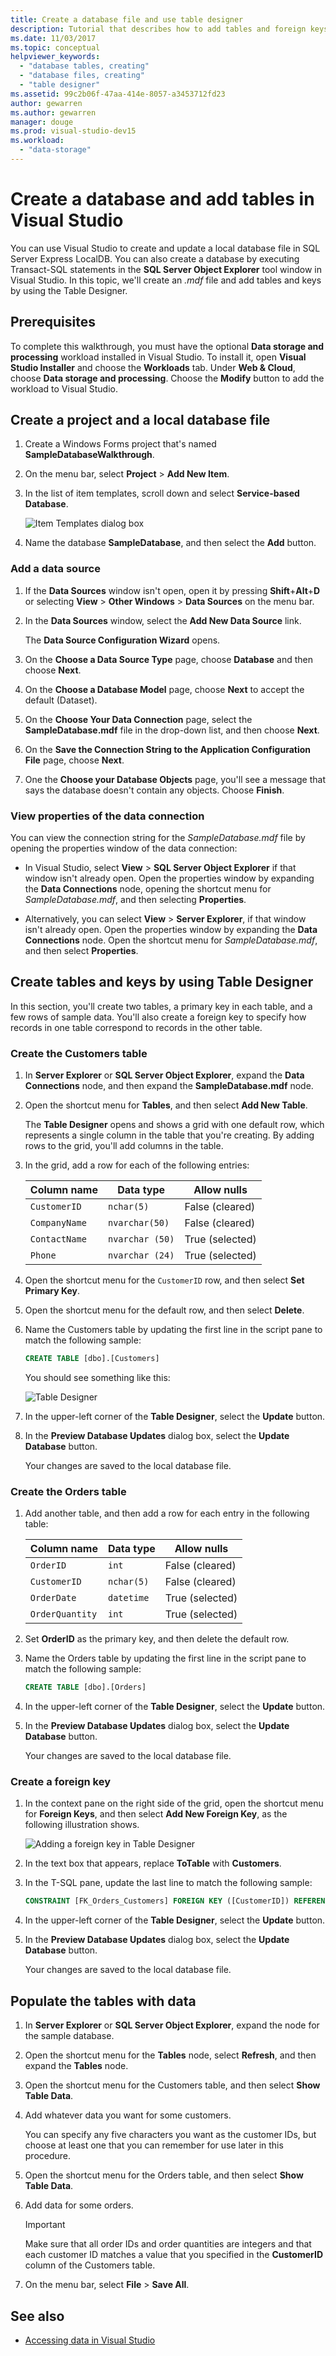 ```yaml
---
title: Create a database file and use table designer
description: Tutorial that describes how to add tables and foreign keys to a database by using Table Designer in Visual Studio. It also shows how to add data through the graphical interface.
ms.date: 11/03/2017
ms.topic: conceptual
helpviewer_keywords:
  - "database tables, creating"
  - "database files, creating"
  - "table designer"
ms.assetid: 99c2b06f-47aa-414e-8057-a3453712fd23
author: gewarren
ms.author: gewarren
manager: douge
ms.prod: visual-studio-dev15
ms.workload:
  - "data-storage"
---
```

# Create a database and add tables in Visual Studio

You can use Visual Studio to create and update a local database file in SQL Server Express LocalDB. You can also create a database by executing Transact-SQL statements in the **SQL Server Object Explorer** tool window in Visual Studio. In this topic, we'll create an *.mdf* file and add tables and keys by using the Table Designer.

## Prerequisites

To complete this walkthrough, you must have the optional **Data storage and processing** workload installed in Visual Studio. To install it, open **Visual Studio Installer** and choose the **Workloads** tab. Under **Web & Cloud**, choose **Data storage and processing**. Choose the **Modify** button to add the workload to Visual Studio.

## Create a project and a local database file

1. Create a Windows Forms project that's named **SampleDatabaseWalkthrough**.

2. On the menu bar, select **Project** > **Add New Item**.

3. In the list of item templates, scroll down and select **Service-based Database**.

     ![Item Templates dialog box](../data-tools/media/raddata-vsitemtemplates.png)

4. Name the database **SampleDatabase**, and then select the **Add** button.

### Add a data source

1. If the **Data Sources** window isn't open, open it by pressing **Shift**+**Alt**+**D** or selecting **View** > **Other Windows** > **Data Sources** on the menu bar.

1. In the **Data Sources** window, select the **Add New Data Source** link.

   The **Data Source Configuration Wizard** opens.

1. On the **Choose a Data Source Type** page, choose **Database** and then choose **Next**.

1. On the **Choose a Database Model** page, choose **Next** to accept the default (Dataset).

1. On the **Choose Your Data Connection** page, select the **SampleDatabase.mdf** file in the drop-down list, and then choose **Next**.

1. On the **Save the Connection String to the Application Configuration File** page, choose **Next**.

1. One the **Choose your Database Objects** page, you'll see a message that says the database doesn't contain any objects. Choose **Finish**.

### View properties of the data connection

You can view the connection string for the *SampleDatabase.mdf* file by opening the properties window of the data connection:

- In Visual Studio, select **View** > **SQL Server Object Explorer** if that window isn't already open. Open the properties window by expanding the **Data Connections** node, opening the shortcut menu for *SampleDatabase.mdf*, and then selecting **Properties**.

- Alternatively, you can select **View** > **Server Explorer**, if that window isn't already open. Open the properties window by expanding the **Data Connections** node. Open the shortcut menu for *SampleDatabase.mdf*, and then select **Properties**.

## Create tables and keys by using Table Designer

In this section, you'll create two tables, a primary key in each table, and a few rows of sample data. You'll also create a foreign key to specify how records in one table correspond to records in the other table.

### Create the Customers table

1. In **Server Explorer** or **SQL Server Object Explorer**, expand the **Data Connections** node, and then expand the **SampleDatabase.mdf** node.

2. Open the shortcut menu for **Tables**, and then select **Add New Table**.

     The **Table Designer** opens and shows a grid with one default row, which represents a single column in the table that you're creating. By adding rows to the grid, you'll add columns in the table.

3. In the grid, add a row for each of the following entries:

    |Column name|Data type|Allow nulls|
    |-----------------|---------------|-----------------|
    |`CustomerID`|`nchar(5)`|False (cleared)|
    |`CompanyName`|`nvarchar(50)`|False (cleared)|
    |`ContactName`|`nvarchar (50)`|True (selected)|
    |`Phone`|`nvarchar (24)`|True (selected)|

4. Open the shortcut menu for the `CustomerID` row, and then select **Set Primary Key**.

5. Open the shortcut menu for the default row, and then select **Delete**.

6. Name the Customers table by updating the first line in the script pane to match the following sample:

    ```sql
    CREATE TABLE [dbo].[Customers]
    ```

    You should see something like this:

    ![Table Designer](../data-tools/media/raddata-table-designer.png)

7. In the upper-left corner of the **Table Designer**, select the **Update** button.

8. In the **Preview Database Updates** dialog box, select the **Update Database** button.

    Your changes are saved to the local database file.

### Create the Orders table

1. Add another table, and then add a row for each entry in the following table:

    |Column name|Data type|Allow nulls|
    |-----------------|---------------|-----------------|
    |`OrderID`|`int`|False (cleared)|
    |`CustomerID`|`nchar(5)`|False (cleared)|
    |`OrderDate`|`datetime`|True (selected)|
    |`OrderQuantity`|`int`|True (selected)|

2. Set **OrderID** as the primary key, and then delete the default row.

3. Name the Orders table by updating the first line in the script pane to match the following sample:

    ```sql
    CREATE TABLE [dbo].[Orders]
    ```

4. In the upper-left corner of the **Table Designer**, select the **Update** button.

5. In the **Preview Database Updates** dialog box, select the **Update Database** button.

    Your changes are saved to the local database file.

### Create a foreign key

1. In the context pane on the right side of the grid, open the shortcut menu for **Foreign Keys**, and then select **Add New Foreign Key**, as the following illustration shows.

     ![Adding a foreign key in Table Designer](../data-tools/media/foreignkey.png)

2. In the text box that appears, replace **ToTable** with **Customers**.

3. In the T-SQL pane, update the last line to match the following sample:

    ```sql
    CONSTRAINT [FK_Orders_Customers] FOREIGN KEY ([CustomerID]) REFERENCES [Customers]([CustomerID])
    ```

4. In the upper-left corner of the **Table Designer**, select the **Update** button.

5. In the **Preview Database Updates** dialog box, select the **Update Database** button.

    Your changes are saved to the local database file.

## Populate the tables with data

1. In **Server Explorer** or **SQL Server Object Explorer**, expand the node for the sample database.

2. Open the shortcut menu for the **Tables** node, select **Refresh**, and then expand the **Tables** node.

3. Open the shortcut menu for the Customers table, and then select **Show Table Data**.

4. Add whatever data you want for some customers.

    You can specify any five characters you want as the customer IDs, but choose at least one that you can remember for use later in this procedure.

5. Open the shortcut menu for the Orders table, and then select **Show Table Data**.

6. Add data for some orders.

    > [!IMPORTANT]
    > Make sure that all order IDs and order quantities are integers and that each customer ID matches a value that you specified in the **CustomerID** column of the Customers table.

7. On the menu bar, select **File** > **Save All**.

## See also

- [Accessing data in Visual Studio](accessing-data-in-visual-studio.md)
